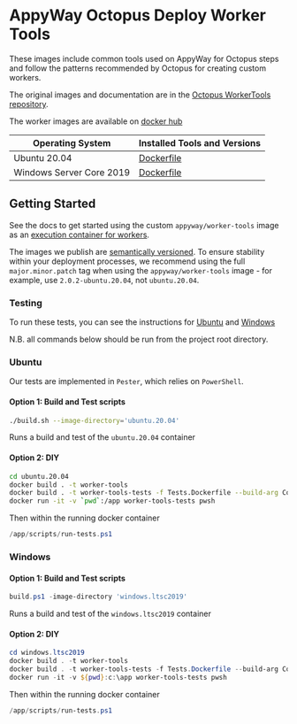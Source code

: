 # AppyWay Octopus Deploy Worker Tools

These images include common tools used on AppyWay for Octopus steps and follow the patterns recommended by Octopus for creating custom workers.

The original images and documentation are in the [Octopus WorkerTools repository](https://github.com/OctopusDeploy/WorkerTools).

The worker images are available on [docker hub](https://hub.docker.com/r/appyway/worker-tools)

| Operating System  | Installed Tools and Versions |
| ------------- | ------------- |
| Ubuntu 20.04  | [Dockerfile](https://github.com/YellowLineParking/Appy.Octopus.WorkerTools/blob/master/ubuntu.20.04/Dockerfile)  |
| Windows Server Core 2019  | [Dockerfile](https://github.com/YellowLineParking/Appy.Octopus.WorkerTools/blob/master/windows.ltsc2019/Dockerfile)  |

## Getting Started

See the docs to get started using the custom `appyway/worker-tools` image as an [execution container for workers](https://octopus.com/docs/deployment-process/execution-containers-for-workers).

The images we publish are [semantically versioned](https://semver.org/). To ensure stability within your deployment processes, we recommend using the full `major.minor.patch` tag when using the `appyway/worker-tools` image - for example, use `2.0.2-ubuntu.20.04`, not `ubuntu.20.04`.

### Testing

To run these tests, you can see the instructions for [Ubuntu](#Ubuntu) and [Windows](#Windows)

N.B. all commands below should be run from the project root directory.

### Ubuntu

Our tests are implemented in `Pester`, which relies on `PowerShell`.

#### Option 1: Build and Test scripts

```bash
./build.sh --image-directory='ubuntu.20.04'
```

Runs a build and test of the `ubuntu.20.04` container

#### Option 2: DIY

```bash
cd ubuntu.20.04
docker build . -t worker-tools
docker build . -t worker-tools-tests -f Tests.Dockerfile --build-arg ContainerUnderTest=worker-tools
docker run -it -v `pwd`:/app worker-tools-tests pwsh
```

Then within the running docker container

```powershell
/app/scripts/run-tests.ps1
```

### Windows

#### Option 1: Build and Test scripts

```powershell
build.ps1 -image-directory 'windows.ltsc2019'
```

Runs a build and test of the `windows.ltsc2019` container

#### Option 2: DIY

```powershell
cd windows.ltsc2019
docker build . -t worker-tools
docker build . -t worker-tools-tests -f Tests.Dockerfile --build-arg ContainerUnderTest=worker-tools
docker run -it -v ${pwd}:c:\app worker-tools-tests pwsh
```

Then within the running docker container

```powershell
/app/scripts/run-tests.ps1
```